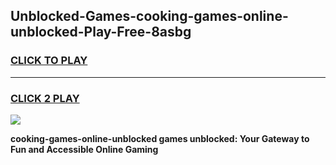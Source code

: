 
## Unblocked-Games-cooking-games-online-unblocked-Play-Free-8asbg
<h3>
<a href="https://premium76.site?title=cooking-games-online-unblocked&ref=18A1">CLICK TO PLAY</a></h3>
<hr>

<h3>
<a href="https://premium76.site?title=cooking-games-online-unblocked&ref=18A1">CLICK 2 PLAY</a>
  
</h3>

<a href="https://premium76.site?title=cooking-games-online-unblocked&ref=18A1"><img src="https://clearcache.store/games.png"></a>


**cooking-games-online-unblocked games unblocked: Your Gateway to Fun and Accessible Online Gaming**
